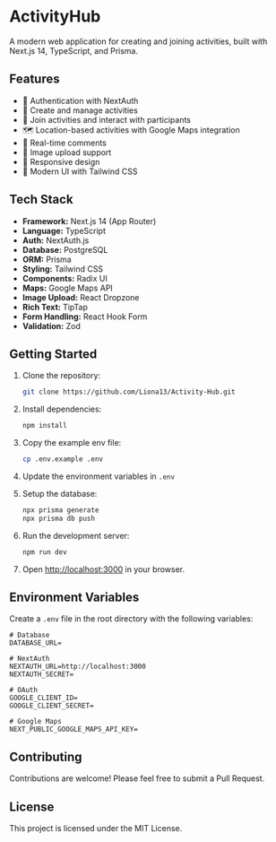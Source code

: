 # ActivityHub

A modern web application for creating and joining activities, built with Next.js 14, TypeScript, and Prisma.

## Features

- 🔐 Authentication with NextAuth
- 📝 Create and manage activities
- 👥 Join activities and interact with participants
- 🗺️ Location-based activities with Google Maps integration
- 💬 Real-time comments
- 📸 Image upload support
- 📱 Responsive design
- 🎨 Modern UI with Tailwind CSS

## Tech Stack

- **Framework:** Next.js 14 (App Router)
- **Language:** TypeScript
- **Auth:** NextAuth.js
- **Database:** PostgreSQL
- **ORM:** Prisma
- **Styling:** Tailwind CSS
- **Components:** Radix UI
- **Maps:** Google Maps API
- **Image Upload:** React Dropzone
- **Rich Text:** TipTap
- **Form Handling:** React Hook Form
- **Validation:** Zod

## Getting Started

1. Clone the repository:
   ```bash
   git clone https://github.com/Liona13/Activity-Hub.git
   ```

2. Install dependencies:
   ```bash
   npm install
   ```

3. Copy the example env file:
   ```bash
   cp .env.example .env
   ```

4. Update the environment variables in `.env`

5. Setup the database:
   ```bash
   npx prisma generate
   npx prisma db push
   ```

6. Run the development server:
   ```bash
   npm run dev
   ```

7. Open [http://localhost:3000](http://localhost:3000) in your browser.

## Environment Variables

Create a `.env` file in the root directory with the following variables:

```env
# Database
DATABASE_URL=

# NextAuth
NEXTAUTH_URL=http://localhost:3000
NEXTAUTH_SECRET=

# OAuth
GOOGLE_CLIENT_ID=
GOOGLE_CLIENT_SECRET=

# Google Maps
NEXT_PUBLIC_GOOGLE_MAPS_API_KEY=
```

## Contributing

Contributions are welcome! Please feel free to submit a Pull Request.

## License

This project is licensed under the MIT License.
